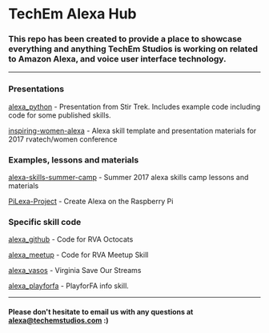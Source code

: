 # TechEm Alexa Hub


### This repo has been created to provide a place to showcase everything and anything TechEm Studios is working on related to Amazon Alexa, and voice user interface technology. 


----


### Presentations 

[alexa_python](https://github.com/wray/alexa_python) - Presentation from Stir Trek. Includes example code including code for some published skills.

[inspiring-women-alexa](https://github.com/techemstudios/inspiring-women-alexa) - 
Alexa skill template and presentation materials for 2017 rvatech/women conference

### Examples, lessons and materials

[alexa-skills-summer-camp](https://github.com/techemstudios/alexa-skills-summer-camp) - 
Summer 2017 alexa skills camp lessons and materials

[PiLexa-Project](https://github.com/techemstudios/PiLexa-Project) - 
Create Alexa on the Raspberry Pi

### Specific skill code

[alexa_github](https://github.com/techemstudios/alexa_github) -
Code for RVA Octocats

[alexa_meetup](https://github.com/techemstudios/alexa_meetup) -
Code for RVA Meetup Skill

[alexa_vasos](https://github.com/techemstudios/alexa_vasos) - Virginia Save Our Streams

[alexa_playforfa](https://github.com/techemstudios/alexa_playforfa) - PlayforFA info skill.

---- 

#### Please don't hesitate to email us with any questions at alexa@techemstudios.com :) 
